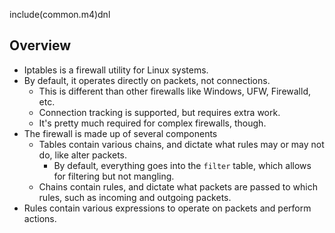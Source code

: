 include(common.m4)dnl
## Overview

- Iptables is a firewall utility for Linux systems.
- By default, it operates directly on packets, not connections.
    - This is different than other firewalls like Windows, UFW, Firewalld, etc.
    - Connection tracking is supported, but requires extra work.
    - It's pretty much required for complex firewalls, though.
- The firewall is made up of several components
    - Tables contain various chains, and dictate what rules may or may not do, like alter packets.
        - By default, everything goes into the `filter` table, which allows for filtering but not mangling. 
    - Chains contain rules, and dictate what packets are passed to which rules, such as incoming and outgoing packets.
- Rules contain various expressions to operate on packets and perform actions.
    